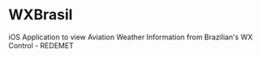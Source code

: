 WXBrasil
========

iOS Application to view Aviation Weather Information from Brazilian's WX Control - REDEMET